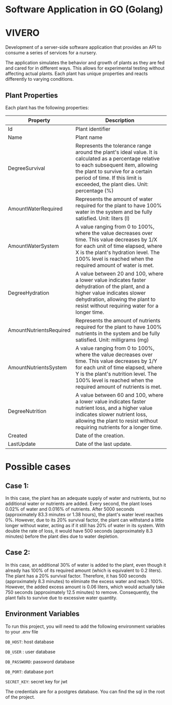 # Software Application in GO (Golang)

# VIVERO

Development of a server-side software application that provides an API to consume a series of services for a nursery.

The application simulates the behavior and growth of plants as they are fed and cared for in different ways. This allows for experimental testing without affecting actual plants. Each plant has unique properties and reacts differently to varying conditions.

## Plant Properties

Each plant has the following properties:

| Property | Description |
| --- | --- |
| Id | Plant identifier |
| Name | Plant name |
| DegreeSurvival | Represents the tolerance range around the plant's ideal value. It is calculated as a percentage relative to each subsequent item, allowing the plant to survive for a certain period of time. If this limit is exceeded, the plant dies. Unit: percentage (%) |
| AmountWaterRequired | Represents the amount of water required for the plant to have 100% water in the system and be fully satisfied. Unit: liters (l) |
| AmountWaterSystem | A value ranging from 0 to 100%, where the value decreases over time. This value decreases by 1/X for each unit of time elapsed, where X is the plant's hydration level. The 100% level is reached when the required amount of water is met. |
| DegreeHydration | A value between 20 and 100, where a lower value indicates faster dehydration of the plant, and a higher value indicates slower dehydration, allowing the plant to resist without requiring water for a longer time.
| AmountNutrientsRequired | Represents the amount of nutrients required for the plant to have 100% nutrients in the system and be fully satisfied. Unit: milligrams (mg) |
| AmountNutrientsSystem | A value ranging from 0 to 100%, where the value decreases over time. This value decreases by 1/Y for each unit of time elapsed, where Y is the plant's nutrition level. The 100% level is reached when the required amount of nutrients is met.
| DegreeNutrition | A value between 60 and 100, where a lower value indicates faster nutrient loss, and a higher value indicates slower nutrient loss, allowing the plant to resist without requiring nutrients for a longer time.
| Created | Date of the creation.
| LastUpdate | Date of the last update.

# Possible cases 

## Case 1:
In this case, the plant has an adequate supply of water and nutrients, but no additional water or nutrients are added. Every second, the plant loses 0.02% of water and 0.016% of nutrients. After 5000 seconds (approximately 83.3 minutes or 1.38 hours), the plant's water level reaches 0%. However, due to its 20% survival factor, the plant can withstand a little longer without water, acting as if it still has 20% of water in its system. With double the rate of loss, it would have 500 seconds (approximately 8.3 minutes) before the plant dies due to water depletion.

## Case 2:
In this case, an additional 30% of water is added to the plant, even though it already has 100% of its required amount (which is equivalent to 0.2 liters). The plant has a 20% survival factor. Therefore, it has 500 seconds (approximately 8.3 minutes) to eliminate the excess water and reach 100%. However, the added excess amount is 0.06 liters, which would actually take 750 seconds (approximately 12.5 minutes) to remove. Consequently, the plant fails to survive due to excessive water quantity.


## Environment Variables

To run this project, you will need to add the following environment variables to your .env file

`DB_HOST`: host database

`DB_USER` : user database

`DB_PASSWORD`: password database

`DB_PORT`: database port

`SECRET_KEY`: secret key for jwt


The credentials are for a postgres database.
You can find the sql in the root of the project.
